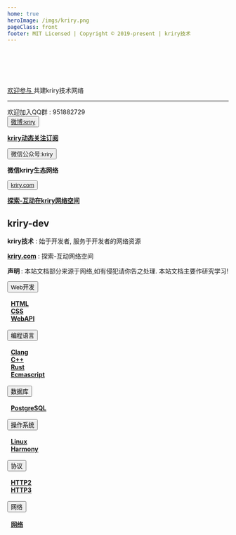 ```yaml
---
home: true
heroImage: /imgs/kriry.png
pageClass: front
footer: MIT Licensed | Copyright © 2019-present | kriry技术
---
```


<div style="margin-top: 6rem;"></div>

<div id="news"><a href="https://github.com/kriry/kriry-dev" target="_black">欢迎参与 </a>共建kriry技术网络</div><hr>

<div id="news">欢迎加入QQ群 : 951882729</div>

<div class="features">
  <div class="feature">
    <button class="topic"><a href="https://weibo.com/kriry?is_all=1" target="_black">微博:kriry</a></button>
    <p><a href="https://weibo.com/kriry?is_all=1" ><strong>kriry动态关注订阅</strong></a></p>
  </div>
  <div class="feature">
    <button class="topic"><a>微信公众号:kriry</a></button>
    <p><a><strong>微信kriry生态网络</strong></a></p>
  </div>
  <div class="feature">
    <button class="topic"><a href="http://kriry.com" target="_black">kriry.com</a></button>
    <p><a href="http://kriry.com" target="_black"><strong>探索-互动在kriry网络空间</strong></a></p>
  </div>
</div>

## kriry-dev

<div>
<strong>kriry技术</strong> : 始于开发者, 服务于开发者的网络资源

<a href="http://kriry.com" target="_black"><strong>kriry.com</strong></a> :  探索-互动网络空间

<strong>声明 </strong>: 本站文档部分来源于网络,如有侵犯请你告之处理. 本站文档主要作研究学习!

</div>

<div class="features">
  <div class="feature">
    <button class="qzone">Web开发</button><br>&nbsp;<br>&nbsp;
    <a href="/web/html/" ><strong>HTML</strong></a><br>&nbsp;
    <a href="/web/css/" ><strong>CSS</strong></a><br>&nbsp;
    <a href="/web/webapi/" ><strong>WebAPI</strong></a><br>&nbsp;
  </div>
  <div class="feature">
    <button class="qzone">编程语言</button><br>&nbsp;<br>&nbsp;
    <a href="/langs/clang/" ><strong>Clang</strong></a><br>&nbsp;
    <a href="/langs/cpp/" ><strong>C++</strong></a><br>&nbsp;
    <a href="/langs/rust/" ><strong>Rust</strong></a><br>&nbsp;
    <a href="/langs/ecmascript/" ><strong>Ecmascript</strong></a><br>&nbsp;
  </div>
  <div class="feature">
    <button class="qzone">数据库</button><br>&nbsp;<br>&nbsp;
    <a href="/dba/postgresql/"><strong>PostgreSQL</strong></a><br>&nbsp;
  </div>

  <div class="feature">
    <button class="qzone">操作系统</button><br>&nbsp;<br>&nbsp;
    <a href="/os/linux/"><strong>Linux</strong></a><br>&nbsp;
    <a href="/os/harmony/"><strong>Harmony</strong></a><br>&nbsp;
  </div>
  <div class="feature">
    <button class="qzone">协议</button><br>&nbsp;<br>&nbsp;
    <a href="/protocol/http2/"><strong>HTTP2</strong></a><br>&nbsp;
    <a href="/protocol/http3/"><strong>HTTP3</strong></a><br>&nbsp;
  </div>
  <div class="feature">
    <button class="qzone">网络</button><br>&nbsp;<br>&nbsp;
    <a href="/www/"><strong>网络</strong></a><br>&nbsp;
  </div>
</div>
<br>
